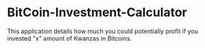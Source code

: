 # BitCoin-Investment-Calculator
This application details how much you could potentially profit if you invested "x" amount of Kwanzas in Bitcoins.
